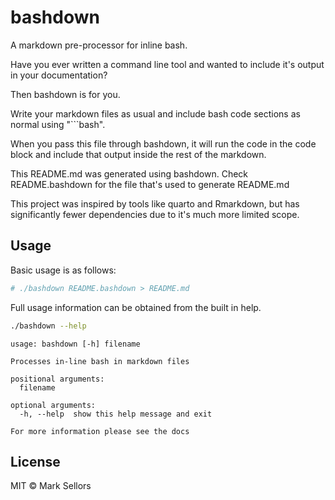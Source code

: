# bashdown

A markdown pre-processor for inline bash.

Have you ever written a command line tool and wanted to include it's output
in your documentation?

Then bashdown is for you.

Write your markdown files as usual and include bash code sections as normal
using "```bash".

When you pass this file through bashdown, it will run the code in the
code block and include that output inside the rest of the markdown.

This README.md was generated using bashdown.
Check README.bashdown for the file that's used to generate README.md

This project was inspired by tools like quarto and Rmarkdown, but has
significantly fewer dependencies due to it's much more limited scope.

## Usage

Basic usage is as follows:

```bash
# ./bashdown README.bashdown > README.md
```

Full usage information can be obtained from the built in help.

```bash
./bashdown --help
```

```output
usage: bashdown [-h] filename

Processes in-line bash in markdown files

positional arguments:
  filename

optional arguments:
  -h, --help  show this help message and exit

For more information please see the docs
```


## License

MIT © Mark Sellors

